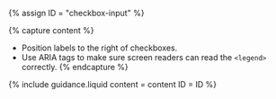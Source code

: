 {% assign ID = "checkbox-input" %}

{% capture content %}
- Position labels to the right of checkboxes.
- Use ARIA tags to make sure screen readers can read the `<legend>` correctly.
{% endcapture %}

{% include guidance.liquid  content = content  ID = ID %}
